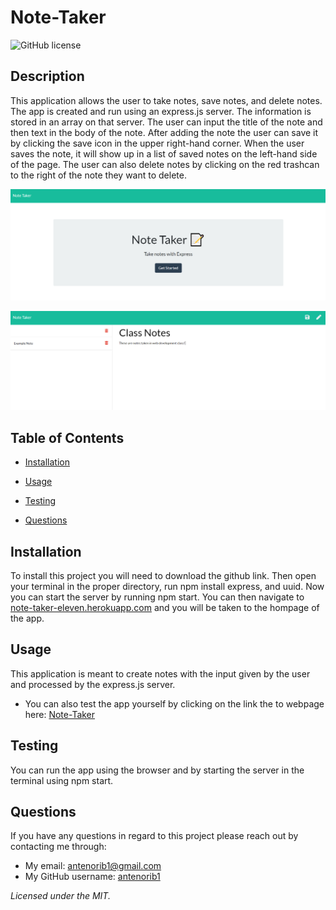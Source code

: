 # **Note-Taker**

![GitHub license](https://img.shields.io/badge/license-MIT-blue.svg)

## **Description**
This application allows the user to take notes, save notes, and delete notes. The app is created and run using an express.js server. The information is stored in an array on that server. The user can input the title of the note and then text in the body of the note. After adding the note the user can save it by clicking the save icon in the upper right-hand corner. When the user saves the note, it will show up in a list of saved notes on the left-hand side of the page. The user can also delete notes by clicking on the red trashcan to the right of the note they want to delete. 

![Homepage](./note-taker-hp.PNG)

![Notes page](./note-taker-np.PNG)

## **Table of Contents**

* [Installation](#Installation)

* [Usage](#Usage)

* [Testing](#Testing)

* [Questions](#Questions)


## **Installation**
To install this project you will need to download the github link. Then open your terminal in the proper directory, run npm install express, and uuid. Now you can start the server by running npm start. You can then navigate to [note-taker-eleven.herokuapp.com](https://note-taker-eleven.herokuapp.com/) and you will be taken to the hompage of the app.

## **Usage**
This application is meant to create notes with the input given by the user and processed by the express.js server. 
- You can also test the app yourself by clicking on the link the to webpage here: [Note-Taker](https://note-taker-eleven.herokuapp.com/)

## **Testing**
You can run the app using the browser and by starting the server in the terminal using npm start.

## **Questions** 
If you have any questions in regard to this project please reach out by contacting me through: 
- My email: antenorib1@gmail.com
- My GitHub username: [antenorib1](https://github.com/antenorib1)

*Licensed under the MIT.*
